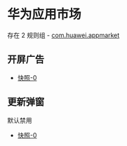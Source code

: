 # 华为应用市场

存在 2 规则组 - [com.huawei.appmarket](/src/apps/com.huawei.appmarket.ts)

## 开屏广告

- [快照-0](https://i.gkd.li/import/12683196)

## 更新弹窗

默认禁用

- [快照-0](https://i.gkd.li/import/13228520)
